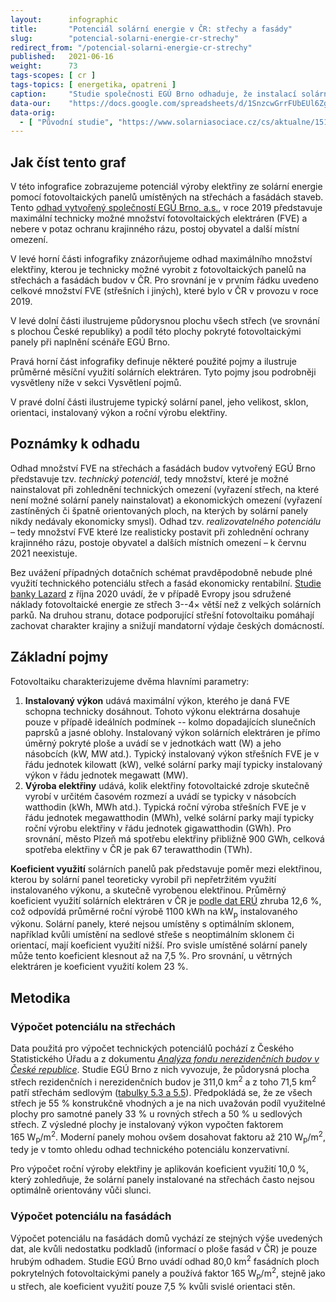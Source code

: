 ```yaml
---
layout:      infographic
title:       "Potenciál solární energie v ČR: střechy a fasády"
slug:        "potencial-solarni-energie-cr-strechy"
redirect_from: "/potencial-solarni-energie-cr-strechy"
published:   2021-06-16
weight:      73
tags-scopes: [ cr ]
tags-topics: [ energetika, opatreni ]
caption:     "Studie společnosti EGÚ Brno odhaduje, že instalací solárních elektráren na všech technicky vhodných střechách a fasádách v Česku bychom pokryli až 27 % spotřeby elektřiny v roce 2019."
data-our:    "https://docs.google.com/spreadsheets/d/1SnzcwGrrFUbEUl6Zg7WilwPmeaZcjUvdh53ItkW8Yp0/edit#gid=0"
data-orig:
  - [ "Původní studie", "https://www.solarniasociace.cz/cs/aktualne/15156-jaky-je-potencial-fotovoltaiky-v-cesku" ]
---
```


## Jak číst tento graf

V této infografice zobrazujeme potenciál výroby elektřiny ze solární energie pomocí fotovoltaických panelů umístěných na střechách a fasádách staveb. Tento [odhad vytvořený společností EGÚ Brno, a.s.](https://www.solarniasociace.cz/cs/aktualne/15156-jaky-je-potencial-fotovoltaiky-v-cesku), v roce 2019 představuje maximální technicky možné množství fotovoltaických elektráren (FVE) a nebere v potaz ochranu krajinného rázu, postoj obyvatel a další místní omezení.

V levé horní části infografiky znázorňujeme odhad maximálního množství elektřiny, kterou je technicky možné vyrobit z fotovoltaických panelů na střechách a fasádách budov v ČR. Pro srovnání je v prvním řádku uvedeno celkové množství FVE (střešních i jiných), které bylo v ČR v provozu v roce 2019.

V levé dolní části ilustrujeme půdorysnou plochu všech střech (ve srovnání s plochou České republiky) a podíl této plochy pokryté fotovoltaickými panely při naplnění scénáře EGÚ Brno.

Pravá horní část infografiky definuje některé použité pojmy a ilustruje průměrné měsíční využití solárních elektráren. Tyto pojmy jsou podrobněji vysvětleny níže v sekci Vysvětlení pojmů.

V pravé dolní části ilustrujeme typický solární panel, jeho velikost, sklon, orientaci, instalovaný výkon a roční výrobu elektřiny.

## Poznámky k odhadu

Odhad množství FVE na střechách a fasádách budov vytvořený EGÚ Brno představuje tzv. *technický potenciál*, tedy množství, které je možné nainstalovat při zohlednění technických omezení (vyřazení střech, na které není možné solární panely nainstalovat) a ekonomických omezení (vyřazení zastíněných či špatně orientovaných ploch, na kterých by solární panely nikdy nedávaly ekonomicky smysl). Odhad tzv. *realizovatelného potenciálu* – tedy množství FVE které lze realisticky postavit při zohlednění ochrany krajinného rázu, postoje obyvatel a dalších místních omezení – k červnu 2021 neexistuje.

Bez uvážení případných dotačních schémat pravděpodobně nebude plné využití technického potenciálu střech a fasád ekonomicky rentabilní. [Studie banky Lazard](https://www.lazard.com/perspective/levelized-cost-of-energy-and-levelized-cost-of-storage-2020/) z října 2020 uvádí, že v případě Evropy jsou sdružené náklady fotovoltaické energie ze střech 3--4× větší než z velkých solárních parků. Na druhou stranu, dotace podporující střešní fotovoltaiku pomáhají zachovat charakter krajiny a snižují mandatorní výdaje českých domácností.

## Základní pojmy

Fotovoltaiku charakterizujeme dvěma hlavními parametry:

1. **Instalovaný výkon** udává maximální výkon, kterého je daná FVE schopna technicky dosáhnout. Tohoto výkonu elektrárna dosahuje pouze v případě ideálních podmínek -- kolmo dopadajících slunečních paprsků a jasné oblohy. Instalovaný výkon solárních elektráren je přímo úměrný pokryté ploše a uvádí se v jednotkách <glossary id="w">watt (W)</glossary> a jeho násobcích (kW, MW atd.). Typický instalovaný výkon střešních FVE je v řádu jednotek kilowatt (kW), velké solární parky mají typicky instalovaný výkon v řádu jednotek megawatt (MW).
2. **Výroba elektřiny** udává, kolik elektřiny fotovoltaické zdroje skutečně vyrobí v určitém časovém rozmezí a uvádí se typicky v násobcích watthodin (kWh, MWh atd.). Typická roční výroba střešních FVE je v řádu jednotek megawatthodin (MWh), velké solární parky mají typicky roční výrobu elektřiny v řádu jednotek gigawatthodin (GWh). Pro srovnání, město Plzeň má spotřebu elektřiny přibližně 900 GWh, celková spotřeba elektřiny v ČR je pak 67 terawatthodin (TWh).

**Koeficient využití** solárních panelů pak představuje poměr mezi elektřinou, kterou by solární panel teoreticky vyrobil při nepřetržitém využití instalovaného výkonu, a skutečně vyrobenou elektřinou. Průměrný koeficient využití solárních elektráren v ČR je [podle dat ERÚ](https://www.eru.cz/zpravy-o-provozu-elektrizacni-soustavy) zhruba 12,6 %, což odpovídá průměrné roční výrobě 1100 kWh na kW<sub>p</sub> instalovaného výkonu. Solární panely, které nejsou umístěny s optimálním sklonem, například kvůli umístění na sedlové střeše s neoptimálním sklonem či orientací, mají koeficient využití nižší. Pro svisle umístěné solární panely může tento koeficient klesnout až na 7,5 %. Pro srovnání, u větrných elektráren je koeficient využití kolem 23 %.

## Metodika

### Výpočet potenciálu na střechách

Data použitá pro výpočet technických potenciálů pochází z Českého Statistického Úřadu a z dokumentu [*Analýza fondu nerezidenčních budov v České republice*](https://www.mpo-efekt.cz/cz/programy-podpory/efekt/publikace/59516). Studie EGÚ Brno z nich vyvozuje, že půdorysná plocha střech rezidenčních i nerezidenčních budov je 311,0 km<sup>2</sup> a z toho 71,5 km<sup>2</sup> patří střechám sedlovým ([tabulky 5.3 a 5.5](https://www.solarniasociace.cz/aktuality/20190107_oponentni-posudek-k-nkep-pro-fve.pdf#page=22)). Předpokládá se, že ze všech střech je 55 % konstrukčně vhodných a je na nich uvažován podíl využitelné plochy pro samotné panely 33 % u rovných střech a 50 % u sedlových střech. Z výsledné plochy je instalovaný výkon vypočten faktorem 165 W<sub>p</sub>/m<sup>2</sup>. Moderní panely mohou ovšem dosahovat faktoru až 210 W<sub>p</sub>/m<sup>2</sup>, tedy je v tomto ohledu odhad technického potenciálu konzervativní.

Pro výpočet roční výroby elektřiny je aplikován koeficient využití 10,0 %, který zohledňuje, že solární panely instalované na střechách často nejsou optimálně orientovány vůči slunci.

### Výpočet potenciálu na fasádách

Výpočet potenciálu na fasádách domů vychází ze stejných výše uvedených dat, ale kvůli nedostatku podkladů (informací o ploše fasád v ČR) je pouze hrubým odhadem. Studie EGÚ Brno uvádí odhad 80,0 km<sup>2</sup> fasádních ploch pokrytelných fotovoltaickými panely a používá faktor 165 W<sub>p</sub>/m<sup>2</sup>, stejně jako u střech, ale koeficient využití pouze 7,5 % kvůli svislé orientaci stěn.
